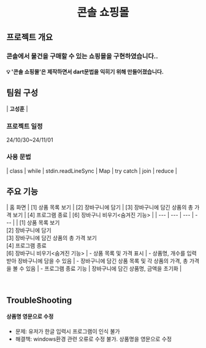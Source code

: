 <h1 align="center">
콘솔 쇼핑몰
</h1>
<p align="center">
</p>

## 프로젝트 개요
### 콘솔에서 물건을 구매할 수 있는 쇼핑몰을 구현하였습니다..

#### 💡 '콘솔 쇼핑몰'은 제작하면서 dart문법을 익히기 위해 만들어졌습니다.



## 팀원 구성

| **고성훈** |



### 프로젝트 일정
24/10/30~24/11/01



### 사용 문법
| class | while | stdin.readLineSync | Map | try catch | join | reduce |
   


## 주요 기능

| 홈 화면 | [1] 상품 목록 보기 | [2] 장바구니에 담기 | [3] 장바구니에 담긴 상품의 총 가격 보기 | [4] 프로그램 종료 | [6] 장바구니 비우기<숨겨진 기능> |
| --- | --- | --- | --- |
| [1] 상품 목록 보기 <br>[2] 장바구니에 담기<br>[3] 장바구니에 담긴 상품의 총 가격 보기<br>[4] 프로그램 종료<br>[6] 장바구니 비우기<숨겨진 기능> | - 상품 목록 및 가격 표시 | - 상품명, 개수를 입력 받아 장바구니에 담을 수 있음 | - 장바구니에 담긴 상품 목록 및 각 상품의 가격, 총 가격을 볼 수 있음 | - 프로그램 종료 기능 | 장바구니에 담긴 상품명, 금액을 초기화 |


<br/>

## TroubleShooting

#### 상품명 영문으로 수정
- 문제: 유저가 한글 입력시 프로그램이 인식 불가
- 해결책: windows환경 관련 오류로 수정 불가. 상품명을 영문으로 수정


